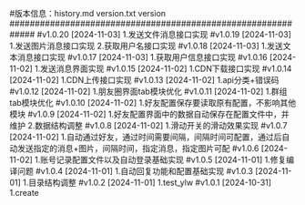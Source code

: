#版本信息：history.md  version.txt version
#############################################################
#v1.0.20 [2024-11-03]
1.发送文件消息接口实现
#v1.0.19 [2024-11-03]
1.发送图片消息接口实现
2.获取用户名接口实现
#v1.0.18 [2024-11-03]
1.发送文本消息接口实现
#v1.0.17 [2024-11-03]
1.获取用户信息接口实现
#v1.0.16 [2024-11-02]
1.发送消息界面实现
#v1.0.15 [2024-11-02]
1.CDN下载接口实现
#v1.0.14 [2024-11-02]
1.CDN上传接口实现
#v1.0.13 [2024-11-02]
1.api分类+错误码
#v1.0.12 [2024-11-02]
1.朋友圈界面tab模块优化
#v1.0.11 [2024-11-02]
1.群组tab模块优化
#v1.0.10 [2024-11-02]
1.好友配置保存要读取原有配置，不影响其他模块
#v1.0.9 [2024-11-02]
1.好友配置界面中的数据自动保存在配置文件中，并维护
2.数据结构调整
#v1.0.8 [2024-11-02]
1.滑动开关的滑动效果实现
#v1.0.7 [2024-11-02]
1.自动通过好友，通过时间需要间隔，间隔时间可配置，通过后自动发送指定的消息+图片，间隔时间，指定消息，指定图片可配
#v1.0.6 [2024-11-02]
1.账号记录配置文件以及自动登录基础实现
#v1.0.5 [2024-11-01]
1.修复编译问题
#v1.0.4 [2024-11-01]
1.自动回复功能和配置基础实现
#v1.0.3 [2024-11-01]
1.目录结构调整
#v1.0.2 [2024-11-01]
1.test_ylw
#v1.0.1 [2024-10-31]
1.create